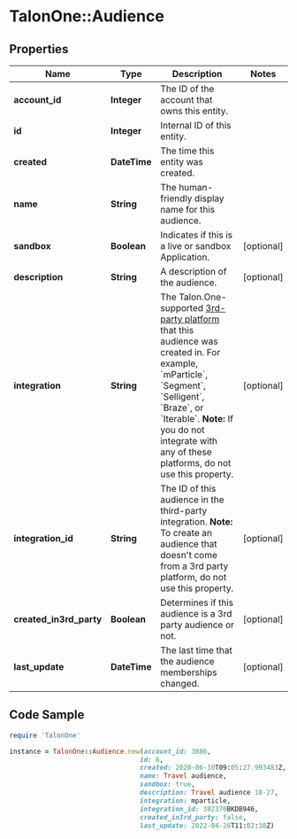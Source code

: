 # TalonOne::Audience

## Properties

Name | Type | Description | Notes
------------ | ------------- | ------------- | -------------
**account_id** | **Integer** | The ID of the account that owns this entity. | 
**id** | **Integer** | Internal ID of this entity. | 
**created** | **DateTime** | The time this entity was created. | 
**name** | **String** | The human-friendly display name for this audience. | 
**sandbox** | **Boolean** | Indicates if this is a live or sandbox Application. | [optional] 
**description** | **String** | A description of the audience. | [optional] 
**integration** | **String** | The Talon.One-supported [3rd-party platform](https://docs.talon.one/docs/dev/technology-partners/overview) that this audience was created in.  For example, &#x60;mParticle&#x60;, &#x60;Segment&#x60;, &#x60;Selligent&#x60;, &#x60;Braze&#x60;, or &#x60;Iterable&#x60;.  **Note:** If you do not integrate with any of these platforms, do not use this property.  | [optional] 
**integration_id** | **String** | The ID of this audience in the third-party integration.  **Note:** To create an audience that doesn&#39;t come from a 3rd party platform, do not use this property.  | [optional] 
**created_in3rd_party** | **Boolean** | Determines if this audience is a 3rd party audience or not. | [optional] 
**last_update** | **DateTime** | The last time that the audience memberships changed. | [optional] 

## Code Sample

```ruby
require 'TalonOne'

instance = TalonOne::Audience.new(account_id: 3886,
                                 id: 6,
                                 created: 2020-06-10T09:05:27.993483Z,
                                 name: Travel audience,
                                 sandbox: true,
                                 description: Travel audience 18-27,
                                 integration: mparticle,
                                 integration_id: 382370BKDB946,
                                 created_in3rd_party: false,
                                 last_update: 2022-04-26T11:02:38Z)
```


